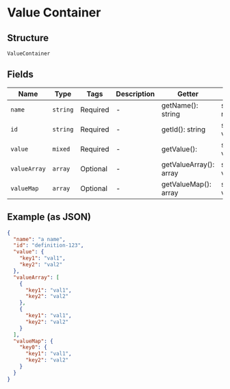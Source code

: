
# Value Container

## Structure

`ValueContainer`

## Fields

| Name | Type | Tags | Description | Getter | Setter |
|  --- | --- | --- | --- | --- | --- |
| `name` | `string` | Required | - | getName(): string | setName(string name): void |
| `id` | `string` | Required | - | getId(): string | setId(string id): void |
| `value` | `mixed` | Required | - | getValue(): | setValue( value): void |
| `valueArray` | `array` | Optional | - | getValueArray(): array | setValueArray(array valueArray): void |
| `valueMap` | `array` | Optional | - | getValueMap(): array | setValueMap(array valueMap): void |

## Example (as JSON)

```json
{
  "name": "a name",
  "id": "definition-123",
  "value": {
    "key1": "val1",
    "key2": "val2"
  },
  "valueArray": [
    {
      "key1": "val1",
      "key2": "val2"
    },
    {
      "key1": "val1",
      "key2": "val2"
    }
  ],
  "valueMap": {
    "key0": {
      "key1": "val1",
      "key2": "val2"
    }
  }
}
```

